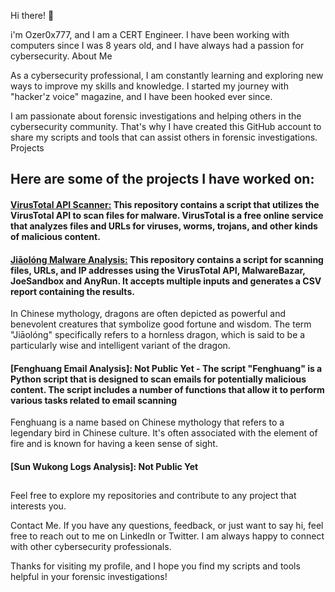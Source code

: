 Hi there! 👋

i'm Ozer0x777, and I am a CERT Engineer. I have been working with computers since I was 8 years old, and I have always had a passion for cybersecurity.
About Me

As a cybersecurity professional, I am constantly learning and exploring new ways to improve my skills and knowledge. I started my journey with "hacker'z voice" magazine, and I have been hooked ever since.

I am passionate about forensic investigations and helping others in the cybersecurity community. That's why I have created this GitHub account to share my scripts and tools that can assist others in forensic investigations.
Projects


## Here are some of the projects I have worked on:
   #### [VirusTotal API Scanner:](https://github.com/Ozer0x777/Jiaolong_Malware_Analysis) This repository contains a script that utilizes the VirusTotal API to scan files for malware. VirusTotal is a free online service that analyzes files and URLs for viruses, worms, trojans, and other kinds of malicious content.
   
   #### [Jiāolóng Malware Analysis:](https://github.com/Ozer0x777/Virus_Total_API_Scanner) This repository contains a script for scanning files, URLs, and IP addresses using the VirusTotal API, MalwareBazar, JoeSandbox and AnyRun. It accepts multiple inputs and generates a CSV report containing the results.
   In Chinese mythology, dragons are often depicted as powerful and benevolent creatures that symbolize good fortune and wisdom. The term "Jiāolóng" specifically refers to a hornless dragon, which is said to be a particularly wise and intelligent variant of the dragon.
   
   
   #### [Fenghuang Email Analysis]: Not Public Yet - The script "Fenghuang" is a Python script that is designed to scan emails for potentially malicious content. The script includes a number of functions that allow it to perform various tasks related to email scanning 
   Fenghuang is a name based on Chinese mythology that refers to a legendary bird in Chinese culture. It's often associated with the element of fire and is known for having a keen sense of sight.

   #### [Sun Wukong Logs Analysis]: Not Public Yet
## 

Feel free to explore my repositories and contribute to any project that interests you.

Contact Me. If you have any questions, feedback, or just want to say hi, feel free to reach out to me on LinkedIn or Twitter. I am always happy to connect with other cybersecurity professionals.

Thanks for visiting my profile, and I hope you find my scripts and tools helpful in your forensic investigations!
